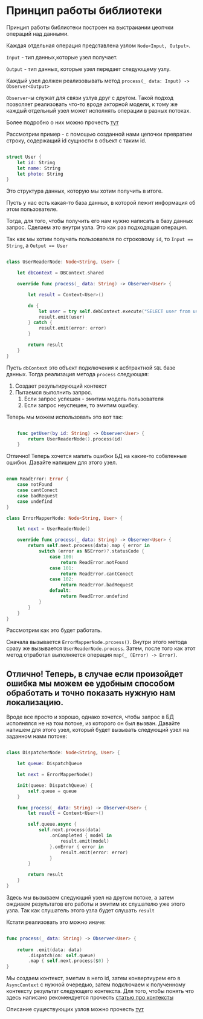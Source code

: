 # Принцип работы библиотеки

Принцип работы библиотеки построен на выстраиании цеопчки операций над данными. 

Каждая отдельная операция представлена узлом `Node<Input, Output>`.

`Input` - тип данных,которые узел получает. 

`Output` - тип данных, которые узел передает следующему узлу.

Каждый узел должен реализовывать метод `process(_ data: Input) -> Observer<Output>`

`Observer`-ы служат для связи узлув друг с другом. Такой подход позволяет реализовать что-то вроде акторной модели, к тому же каждый отдельный узел может исполнять операции в разных потоках.

Более подробно о них можно прочесть [тут](../Contexts.md)

Рассмотрим пример - с помощью созданной нами цепочки превратим строку, содержащий id сущности в объект с таким id.

```Swift

struct User {
    let id: String
    let name: String
    let photo: String
}

```

Это структура данных, которую мы хотим получить в итоге. 

Пусть у нас есть какая-то база данных, в которой лежит информация об этом пользователе.

Тогда, для того, чтобы получить его нам нужно написать в базу данных запрос. Сделаем это внутри узла. Это как раз подходящая операция.

Так как мы хотим получать пользователя по строковому `id`, то `Input == String`, а `Output == User`

```Swift

class UserReaderNode: Node<String, User> {

    let dbContext = DBContext.shared

    override func process(_ data: String) -> Observer<User> {

        let result = Context<User>()

        do {
            let user = try self.debContext.execute("SELECT user from user_table WHERE ID == \(data)") 
            result.emit(user)
        } catch {
            result.emit(error: error)
        }

        return result
    }
}

```

Пусть `dbContext` это объект подключения к асбтрактной `SQL` базе данных. 
Тогда реализация метода `process` следующая:
1. Создает результирующий контекст
2. Пытаемся выполнить запрос.
   1. Если запрос успешен - эмитим модель пользователя
   2. Если запрос неуспешен, то эмитим ошибку.

Теперь мы можем использовать это вот так:

```Swift

    func getUser(by id: String) -> Observer<User> {
        return UserReaderNode().process(id)
    }

```

Отлично! Теперь хочется мапить ошибки БД на какие-то собвтенные ошибки. Давайте напишем для этого узел.

```Swift

enum ReadError: Error {
    case notFound
    case cantConect
    case badRequest
    case undefind
}

class ErrorMapperNode: Node<String, User> {

    let next = UserReaderNode()

    override func process(_ data: String) -> Observer<User> {
        return self.next.process(data).map { error in
            switch (error as NSError)?.statusCode {
                case 100:
                    return ReadError.notFound
                case 101:
                    return ReadError.cantConect
                case 102:
                    return ReadError.badRequest
                default:
                    return ReadError.undefind
            }
        }
    }
}

```
Рассмотрим как это будет работать.

Сначала вызывается `ErrorMapperNode.prcoess()`. Внутри этого метода сразу же вызывается `UserReaderNode.process`. Затем, после того как этот метод отработал выполняется операция `map(_ (Error) -> Error)`. 

Отлично! Теперь, в случае если произойдет ошибка мы можем ее удобным способом обработать и точно показать нужную нам локализацию.
---
Вроде все просто и хорошо, однако хочется, чтобы запрос в БД исполнялся не на том потоке, из которого он был вызван. Давайте напишем для этого узел, который будет вызывать следующий узел на заданном нами потоке:

```Swift

class DispatcherNode: Node<String, User> {

    let queue: DispatchQueue

    let next = ErrorMapperNode()

    init(queue: DispatchQueue) {
        self.queue = queue
    }

    func process(_ data: String) -> Observer<User> {
        let result = Context<User>()

        self.queue.async {
            self.next.process(data)
                .onCompleted { model in
                    result.emit(model)
                }.onError { error in
                    result.emit(error: error)
                }
        }

        return result
    }
}

```

Здесь мы вызываем следующий узел на другом потоке, а затем ождиаем результатов его работы и эмитим их слушателю уже этого узла. Так как слушатель этого узла будет слушать `result`

Кстати реализовать это можно иначе:

```Swift

func process(_ data: String) -> Observer<User> {
   
    return .emit(data: data)
        .dispatch(on: self.queue)
        .map { self.next.process($0) }
}

```

Мы создаем контекст, эметим в него id, затем конвертиурем его в `AsyncContext` с нужной очередью, затем подключаем к полученному контексту результат следующего контекста. Для того, чтобы понять что здесь написано рекомендуется прочесть [статью про контексты](../Contexts.md)

Описание существующих узлов можно прочесть [тут](Existing.md)